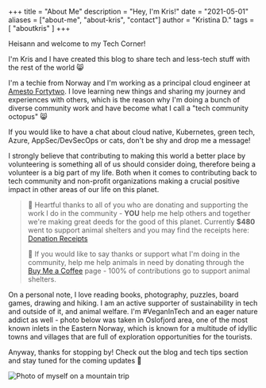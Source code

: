 +++
title = "About Me"
description = "Hey, I'm Kris!"
date = "2021-05-01"
aliases = ["about-me", "about-kris", "contact"]
author = "Kristina D."
tags = [
    "aboutkris"
]
+++


Heisann and welcome to my Tech Corner!

I'm Kris and I have created this blog to share tech and less-tech stuff with the rest of the world 😸

I'm a techie from Norway and I'm working as a principal cloud engineer at [Amesto Fortytwo](https://www.amestofortytwo.com). I love learning new things and sharing my journey and experiences with others, which is the reason why I'm doing a bunch of diverse community work and have become what I call a "tech community octopus" 😸

If you would like to have a chat about cloud native, Kubernetes, green tech, Azure, AppSec/DevSecOps or cats, don't be shy and drop me a message!

I strongly believe that contributing to making this world a better place by volunteering is something all of us should consider doing, therefore being a volunteer is a big part of my life. Both when it comes to contributing back to tech community and non-profit organizations making a crucial positive impact in other areas of our life on this planet.

> 💖 Heartful thanks to all of you who are donating and supporting the work I do in the community - **YOU** help me help others and together we're making great deeds for the good of this planet. Currently **$480** went to support animal shelters and you may find the receipts here: [Donation Receipts](https://drive.google.com/drive/folders/1HxM52SrOuEskDQcGyWjB5A27k2el2Moj?usp=sharing)
>
> 🙌 If you would like to say thanks or support what I'm doing in the community, help me help animals in need by donating through the [Buy Me a Coffee](https://www.buymeacoffee.com/kristhecodingu1) page - 100% of contributions go to support animal shelters.

On a personal note, I love reading books, photography, puzzles, board games, drawing and hiking. I am an active supporter of sustainability in tech and outside of it, and animal welfare. I'm #VeganInTech and an eager nature addict as well - photo below was taken in Oslofjord area, one of the most known inlets in the Eastern Norway, which is known for a multitude of idyllic towns and villages that are full of exploration opportunities for the tourists.

Anyway, thanks for stopping by! Check out the blog and tech tips section and stay tuned for the coming updates 🤗

![Photo of myself on a mountain trip](../images/about.webp)
